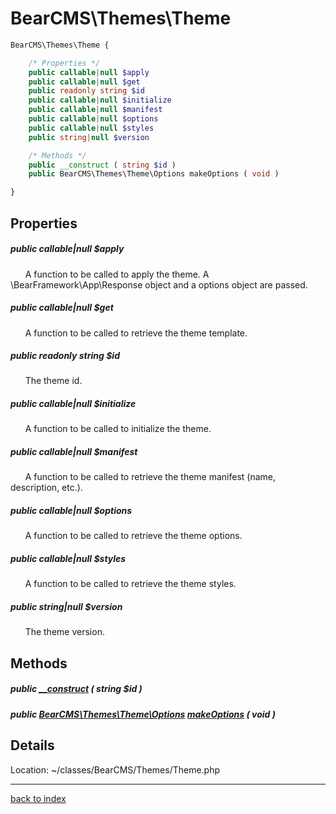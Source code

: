 # BearCMS\Themes\Theme

```php
BearCMS\Themes\Theme {

	/* Properties */
	public callable|null $apply
	public callable|null $get
	public readonly string $id
	public callable|null $initialize
	public callable|null $manifest
	public callable|null $options
	public callable|null $styles
	public string|null $version

	/* Methods */
	public __construct ( string $id )
	public BearCMS\Themes\Theme\Options makeOptions ( void )

}
```

## Properties

##### public callable|null $apply

&nbsp;&nbsp;&nbsp;&nbsp;&nbsp;&nbsp;A function to be called to apply the theme. A \BearFramework\App\Response object and a options object are passed.

##### public callable|null $get

&nbsp;&nbsp;&nbsp;&nbsp;&nbsp;&nbsp;A function to be called to retrieve the theme template.

##### public readonly string $id

&nbsp;&nbsp;&nbsp;&nbsp;&nbsp;&nbsp;The theme id.

##### public callable|null $initialize

&nbsp;&nbsp;&nbsp;&nbsp;&nbsp;&nbsp;A function to be called to initialize the theme.

##### public callable|null $manifest

&nbsp;&nbsp;&nbsp;&nbsp;&nbsp;&nbsp;A function to be called to retrieve the theme manifest (name, description, etc.).

##### public callable|null $options

&nbsp;&nbsp;&nbsp;&nbsp;&nbsp;&nbsp;A function to be called to retrieve the theme options.

##### public callable|null $styles

&nbsp;&nbsp;&nbsp;&nbsp;&nbsp;&nbsp;A function to be called to retrieve the theme styles.

##### public string|null $version

&nbsp;&nbsp;&nbsp;&nbsp;&nbsp;&nbsp;The theme version.

## Methods

##### public [__construct](bearcms.themes.theme.__construct.method.md) ( string $id )

##### public [BearCMS\Themes\Theme\Options](bearcms.themes.theme.options.class.md) [makeOptions](bearcms.themes.theme.makeoptions.method.md) ( void )

## Details

Location: ~/classes/BearCMS/Themes/Theme.php

---

[back to index](index.md)

